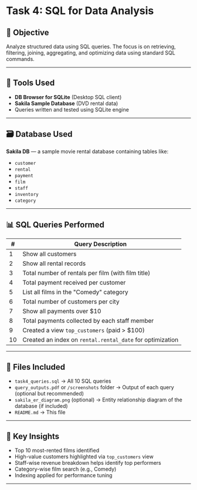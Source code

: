 # Task 4: SQL for Data Analysis

## 📌 Objective
Analyze structured data using SQL queries. The focus is on retrieving, filtering, joining, aggregating, and optimizing data using standard SQL commands.

---

## 🧰 Tools Used
- **DB Browser for SQLite** (Desktop SQL client)
- **Sakila Sample Database** (DVD rental data)
- Queries written and tested using SQLite engine

---

## 🗃️ Database Used
**Sakila DB** — a sample movie rental database containing tables like:
- `customer`
- `rental`
- `payment`
- `film`
- `staff`
- `inventory`
- `category`

---

## 📊 SQL Queries Performed

| # | Query Description |
|--|--------------------|
| 1 | Show all customers |
| 2 | Show all rental records |
| 3 | Total number of rentals per film (with film title) |
| 4 | Total payment received per customer |
| 5 | List all films in the "Comedy" category |
| 6 | Total number of customers per city |
| 7 | Show all payments over $10 |
| 8 | Total payments collected by each staff member |
| 9 | Created a view `top_customers` (paid > $100) |
| 10 | Created an index on `rental.rental_date` for optimization |

---

## 📁 Files Included

- `task4_queries.sql` → All 10 SQL queries
- `query_outputs.pdf` or `/screenshots` folder → Output of each query (optional but recommended)
- `sakila_er_diagram.png` (optional) → Entity relationship diagram of the database (if included)
- `README.md` → This file

---

## 🧠 Key Insights

- Top 10 most-rented films identified
- High-value customers highlighted via `top_customers` view
- Staff-wise revenue breakdown helps identify top performers
- Category-wise film search (e.g., Comedy)
- Indexing applied for performance tuning

---
